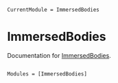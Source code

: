 ```@meta
CurrentModule = ImmersedBodies
```

# ImmersedBodies

Documentation for [ImmersedBodies](https://github.com/nick/ImmersedBodies.jl).

```@index
```

```@autodocs
Modules = [ImmersedBodies]
```
